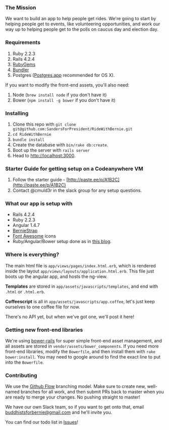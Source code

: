 ### The Mission

We want to build an app to help people get rides. We're going to start by helping people get to events, like volunteering opportunities,
and work our way up to helping people get to the polls on caucus day and election day.

### Requirements

1. Ruby 2.2.3
2. Rails 4.2.4
2. [RubyGems](https://rubygems.org/pages/download)
3. [Bundler](http://bundler.io/)
3. Postgres ([Postgres.app](http://postgresapp.com/) recommended for OS X).

If you want to modify the front-end assets, you'll also need:

1. Node (`brew install node` if you don't have it)
2. Bower (`npm install -g bower` if you don't have it)

### Installing

1. Clone this repo with `git clone git@github.com:SandersForPresident/RideWithBernie.git`
2. `cd RideWithBernie`
2. `bundle install`
4. Create the database with `bin/rake db:create`.
5. Boot up the server with `rails server`
5. Head to [http://localhost:3000](http://localhost:3000).


### Starter Guide for getting setup on a Codeanywhere VM

1. Follow the starter guide - [http://paste.ee/p/A1B2C](http://paste.ee/p/A1B2C)
2. Contact @cmuld3r in the slack group for any setup questions.

### What our app is setup with

- Rails 4.2.4
- Ruby 2.2.3
- Angular 1.4.7
- [BernieStrap](http://coders.forsanders.com/bootstrap/)
- [Font Awesome](http://fontawesome.io/get-started/) icons
- Ruby/Angular/Bower setup done as in [this blog](http://angular-rails.com/index.html).

### Where is everything?

The main html file is `app/views/pages/index.html.erb`, which is rendered inside the layout `app/views/layouts/application.html.erb`.
This file just boots up the angular app, and hosts the ng-view.

**Templates** are stored in `app/assets/javascripts/templates`, and end with `.html` or `.html.erb`.

**Coffeescript** is all in `app/assets/javascripts/app.coffee`, let's just keep ourselves to one coffee file for now.

There's no API yet, but when we've got one, we'll post it here!

### Getting new front-end libraries

We're using [bower-rails](https://github.com/rharriso/bower-rails/) for super simple front-end asset management,
and all assets are stored in `vendor/assets/bower_components`. If you need more front-end libraries, modify the `Bowerfile`, and then install them with `rake bower:install`. You may need to google around to find the exact line to put into the `Bowerfile`.

### Contributing

We use the [Github Flow](https://guides.github.com/introduction/flow/) branching model.
Make sure to create new, well-named branches for all work, and then submit PRs back to master when you are ready to merge your changes.
No pushing straight to master!

We have our own Slack team, so if you want to get onto that, email [buddhistsforbernie@gmail.com](mailto:buddhistsforbernie@gmail.com) and he'll invite you.

You can find our todo list in [Issues](https://github.com/kyletns/RideWithBernie/issues)!
